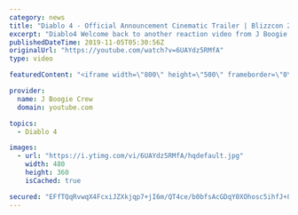 ```yaml
---
category: news
title: "Diablo 4 - Official Announcement Cinematic Trailer | Blizzcon 2019 - REACTION"
excerpt: "Diablo4 Welcome back to another reaction video from J Boogie Enjoy the reaction video Original Video: https://m.youtube.com/watch?v=0SSYzl9fXOQ Comment ..."
publishedDateTime: 2019-11-05T05:30:56Z
originalUrl: "https://youtube.com/watch?v=6UAYdz5RMfA"
type: video

featuredContent: "<iframe width=\"800\" height=\"500\" frameborder=\"0\" src=\"https://www.youtube.com/embed/6UAYdz5RMfA\" allow=\"accelerometer; autoplay; encrypted-media; gyroscope; picture-in-picture\" allowfullscreen></iframe>"

provider:
  name: J Boogie Crew
  domain: youtube.com

topics:
  - Diablo 4

images:
  - url: "https://i.ytimg.com/vi/6UAYdz5RMfA/hqdefault.jpg"
    width: 480
    height: 360
    isCached: true

secured: "EFfTQqRvwqX4FcxiJZXkjqp7+jI6m/QT4ce/b0bfsAcGDqY0XOhosc5ihfJ+8pGXy1DsyMoXD07OZ6s66O7B5tb1tiF2i8fXJCqbvRK5PB0X0Ql9iUl/91f8GPfvek2+fJJ1al+Fsj9Gk7odAyKBK0cPFp5sflfCWp3zj25Z2Vaac/EPk6XRdm54A8qL0M6Yss3vTJ2aesQH2g04Ddm7ymm5KEGroNWBHS2+0EnlwDuF66S9UI65tUy19QPJdne1BcTtHj13hLzVGbcxLoJW2MIJB6lBjI5Mj4LKEKYdVu0yVxz9sWiMXSRuHYtN/CoGk3yKtnP2c2YNvE2P+eLnD/b+YrgVYjWh+rV76/UWw35A14M1y9OeJPORqhT3AJZtnbIr/+syFH1YN7NjEfkLnrVIDhaWNHJ/Vd9nMDxAuecxowSRlFkbz9oMSmXZUVtT;hFcfKzp8MR1SyhK8XpGoHg=="
---
```


